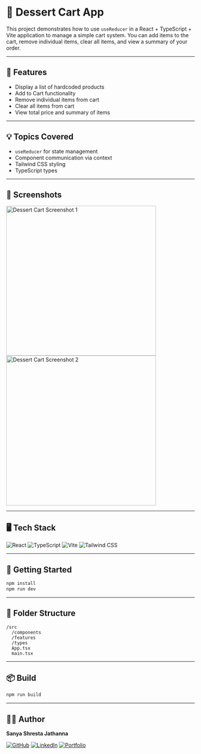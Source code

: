 # 🎂 Dessert Cart App

This project demonstrates how to use `useReducer` in a React + TypeScript + Vite application to manage a simple cart system. You can add items to the cart, remove individual items, clear all items, and view a summary of your order.

---

## 🔧 Features

* Display a list of hardcoded products
* Add to Cart functionality
* Remove individual items from cart
* Clear all items from cart
* View total price and summary of items

---

## 💡 Topics Covered

* `useReducer` for state management
* Component communication via context
* Tailwind CSS styling
* TypeScript types

---

## 📸 Screenshots

<img src="public/assets/images/des.png" alt="Dessert Cart Screenshot 1" width="400" />
<br />
<img src="public/assets/images/des2.png" alt="Dessert Cart Screenshot 2" width="400" />


---

## 🖥️ Tech Stack

![React](https://img.shields.io/badge/-React-DBF3FA?style=flat\&logo=react\&logoColor=black)
![TypeScript](https://img.shields.io/badge/-TypeScript-E8F0FE?style=flat\&logo=typescript\&logoColor=black)
![Vite](https://img.shields.io/badge/-Vite-FCF1F7?style=flat\&logo=vite\&logoColor=black)
![Tailwind CSS](https://img.shields.io/badge/-Tailwind%20CSS-E6FAF2?style=flat\&logo=tailwind-css\&logoColor=black)


---

## 🚀 Getting Started

```bash
npm install
npm run dev
```

---

## 📁 Folder Structure

```
/src
  /components
  /features
  /types
  App.tsx
  main.tsx
```

---

## 📦 Build

```bash
npm run build
```

---
## 🙋‍♀️ Author

**Sanya Shresta Jathanna**

[![GitHub](https://img.shields.io/badge/-GitHub-black?style=flat\&logo=github)](https://github.com/SanyaShresta25)
[![LinkedIn](https://img.shields.io/badge/-LinkedIn-ccf?style=flat\&logo=linkedin\&logoColor=black)](https://www.linkedin.com/in/sanya-shresta-jathanna)
[![Portfolio](https://img.shields.io/badge/-Portfolio-e6e6fa?style=flat)](https://sanyashresta.netlify.app/)

